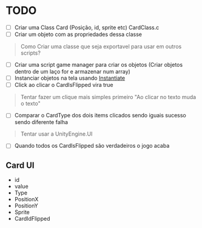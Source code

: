 # TODO

- [ ] Criar uma Class Card (Posição, id, sprite etc) CardClass.c
- [ ] Criar um objeto com as propriedades dessa classe

> Como Criar uma classe que seja exportavel para usar em outros scripts?

- [ ] Criar uma script game manager para criar os objetos (Criar objetos dentro de um laço for e armazenar num array)
- [ ] Instanciar objetos na tela usando [Instantiate](https://docs.unity3d.com/2021.2/Documentation/Manual/InstantiatingPrefabs.html)
- [ ] Click ao clicar o CardIsFlipped vira true

> Tentar fazer um clique mais simples primeiro "Ao clicar no texto muda o texto"

- [ ] Comparar o CardType dos dois items clicados sendo iguais sucesso sendo diferente falha

> Tentar usar a UnityEngine.UI 

- [ ] Quando todos os CardIsFlipped são verdadeiros o jogo acaba 


## Card UI 

+ id 
+ value
+ Type
+ PositionX
+ PositionY
+ Sprite
+ CardIdFlipped